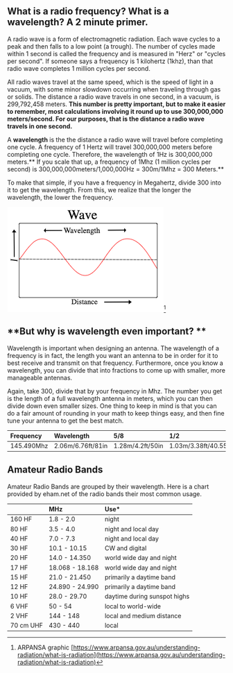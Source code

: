 ## **What is a radio frequency? What is a wavelength? A 2 minute primer.**

A radio wave is a form of electromagnetic radiation. Each wave cycles to a peak and then falls to a low point \(a trough\). The number of cycles made within 1 second is called the frequency and is measured in "Herz" or "cycles per second". If someone says a frequency is 1 kilohertz \(1khz\), than that radio wave completes 1 million cycles per second.

All radio waves travel at the same speed, which is the speed of light in a vacuum, with some minor slowdown occurring when traveling through gas or solids. The distance a radio wave travels in one second, in a vacuum, is 299,792,458 meters. **This number is pretty important, but to make it easier to remember, most calculations involving it round up to use 300,000,000 meters/second. For our purposes, that is the distance a radio wave travels in one second.**

A **wavelength** is the the distance a radio wave will travel before completing one cycle. A frequency of 1 Hertz will travel 300,000,000 meters before completing one cycle. Therefore, the wavelength of 1Hz is 300,000,000 meters.** If you scale that up, a frequency of 1Mhz \(1 million cycles per second\) is 300,000,000meters/1,000,000Hz = 300m/1Mhz = 300 Meters.**

To make that simple, if you have a frequency in Megahertz, divide 300 into it to get the wavelength. From this, we realize that the longer the wavelength, the lower the frequency.

![](/assets/wavelenght.png)[^1]

## **But why is wavelength even important? **

Wavelength is important when designing an antenna. The wavelength of a frequency is in fact, the length you want an antenna to be in order for it to best receive and transmit on that frequency. Furthermore, once you know a wavelength, you can divide that into fractions to come up with smaller, more manageable antennas.

Again, take 300, divide that by your frequency in Mhz. The number you get is the length of a full wavelength antenna in meters, which you can then divide down even smaller sizes. One thing to keep in mind is that you can do a fair amount of rounding in your math to keep things easy, and then fine tune your antenna to get the best match.

| Frequency | Wavelength | 5/8 | 1/2 | 1/4 |
| :--- | :--- | :--- | :--- | :--- |
| 145.490Mhz | 2.06m/6.76ft/81in | 1.28m/4.2ft/50in | 1.03m/3.38ft/40.55in | .52m/1.7ft/19.5in |



## Amateur Radio Bands

Amateur Radio Bands are grouped by their wavelength.  Here is a chart provided by eham.net of the radio bands their most common usage. 

|  | **MHz** | **Use\*** |
| :--- | :--- | :--- |
| 160   HF | 1.8 - 2.0 | night |
| 80 HF | 3.5 - 4.0 | night and local day |
| 40 HF | 7.0 - 7.3 | night and local day |
| 30 HF | 10.1 - 10.15 | CW and digital |
| 20 HF | 14.0 - 14.350 | world wide day and night |
| 17 HF | 18.068 - 18.168 | world wide day and night |
| 15 HF | 21.0 - 21.450 | primarily a daytime band |
| 12 HF | 24.890 - 24.990 | primarily a daytime band |
| 10 HF | 28.0 - 29.70 | daytime during sunspot highs |
| 6   VHF | 50 - 54 | local to world-wide |
| 2   VHF | 144 - 148 | local and medium distance |
| 70 cm  UHF | 430 - 440 | local |







[^1]: ARPANSA graphic [https://www.arpansa.gov.au/understanding-radiation/what-is-radiation](https://www.arpansa.gov.au/understanding-radiation/what-is-radiation)

